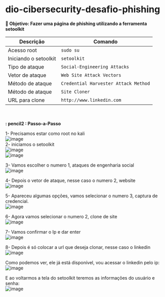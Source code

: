 # dio-cibersecurity-desafio-phishing
<b> :brain:  Objetivo: Fazer uma página de phishing utilizando a ferramenta setoolkit </b> 
<br> 

| Descrição                            | Comando                           |
|--------------------------------------|-----------------------------------|
| Acesso root                          | `sudo su`                         |
| Iniciando o setoolkit                | `setoolkit`                       |
| Tipo de ataque                       | `Social-Engineering Attacks`      |
| Vetor de ataque                      | `Web Site Attack Vectors`         |
| Método de ataque                     | `Credential Harvester Attack Method` |
| Método de ataque                     | `Site Cloner`                     |
| URL para clone                       | `http://www.linkedin.com`         |
<br> <br> 
<b> : pencil2 :  Passo-a-Passo </b>

 1- Precisamos estar como root no kali 
<br>
![image](https://github.com/LuaFly/dio-cibersecurity-desafio-phishing/assets/42554771/2c1d2f87-2c39-4402-81da-4512e2c9ab88)
<br>
2- iniciamos o setoolkit <br>
![image](https://github.com/LuaFly/dio-cibersecurity-desafio-phishing/assets/42554771/10f85203-70d6-4258-b251-917c5b8e579e) <br>
![image](https://github.com/LuaFly/dio-cibersecurity-desafio-phishing/assets/42554771/9bbf8517-6a91-4631-99f3-5a1038266b91) <br>

3- Vamos escolher o numero 1, ataques de engenharia social <br>
![image](https://github.com/LuaFly/dio-cibersecurity-desafio-phishing/assets/42554771/82745884-488b-4ed2-b2da-3591439db14a) <br>

4- Depois o vetor de ataque, nesse caso o numero 2, website <br>
![image](https://github.com/LuaFly/dio-cibersecurity-desafio-phishing/assets/42554771/a626839a-1f4f-4f99-b448-9dfe65e78e80) <br>
 
5- Apareceu algumas opções, vamos selecionar o numero 3, captura de credencial.  <br>
![image](https://github.com/LuaFly/dio-cibersecurity-desafio-phishing/assets/42554771/80f8f2f6-8e1d-4f9b-af68-af5d1f006bca) <br>

6- Agora vamos selecionar o numero 2, clone de site <br>
![image](https://github.com/LuaFly/dio-cibersecurity-desafio-phishing/assets/42554771/5cd64d67-6f70-4250-b623-3eab1a51b625) <br>

7- Vamos confirmar o Ip e dar enter <br>
![image](https://github.com/LuaFly/dio-cibersecurity-desafio-phishing/assets/42554771/9cee366f-dcc2-445f-8bc4-7ec716c64f90) <br>

8- Depois é só colocar a url que deseja clonar, nesse caso o linkedin <br>
![image](https://github.com/LuaFly/dio-cibersecurity-desafio-phishing/assets/42554771/812fdfa2-bda4-4c15-9df6-9b858029599e) <br>

Como podemos ver, ele já está disponível, vou acessar o linkedin pelo ip: <br>
![image](https://github.com/LuaFly/dio-cibersecurity-desafio-phishing/assets/42554771/2d7841a8-495f-45e7-aff8-dde3213aaf05) <br>

E ao voltarmos a tela do setoolkit teremos as informações do usuário e senha: <br>
![image](https://github.com/LuaFly/dio-cibersecurity-desafio-phishing/assets/42554771/d359967e-f158-4f32-b428-fcfbeda8db52)
